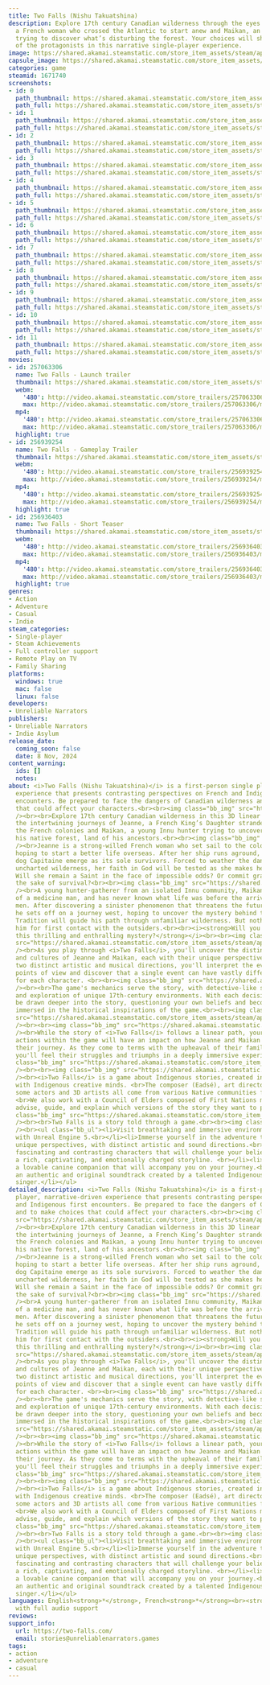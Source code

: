 ```yaml
---
title: Two Falls (Nishu Takuatshina)
description: Explore 17th century Canadian wilderness through the eyes of Jeanne,
  a French woman who crossed the Atlantic to start anew and Maikan, an Innu hunter
  trying to discover what’s disturbing the forest. Your choices will shape the traits
  of the protagonists in this narrative single-player experience.
image: https://shared.akamai.steamstatic.com/store_item_assets/steam/apps/1671740/header.jpg?t=1732568482
capsule_image: https://shared.akamai.steamstatic.com/store_item_assets/steam/apps/1671740/dc0f840dc697519e7a62553aba7bfeaec1aae234/capsule_231x87.jpg?t=1732568482
categories: game
steamid: 1671740
screenshots:
- id: 0
  path_thumbnail: https://shared.akamai.steamstatic.com/store_item_assets/steam/apps/1671740/ss_dc391556c96cd267e232729f4e9242dfb32a9764.600x338.jpg?t=1732568482
  path_full: https://shared.akamai.steamstatic.com/store_item_assets/steam/apps/1671740/ss_dc391556c96cd267e232729f4e9242dfb32a9764.1920x1080.jpg?t=1732568482
- id: 1
  path_thumbnail: https://shared.akamai.steamstatic.com/store_item_assets/steam/apps/1671740/ss_e2d8189ff5a0029bffd812c0f1c702ec0c9f7642.600x338.jpg?t=1732568482
  path_full: https://shared.akamai.steamstatic.com/store_item_assets/steam/apps/1671740/ss_e2d8189ff5a0029bffd812c0f1c702ec0c9f7642.1920x1080.jpg?t=1732568482
- id: 2
  path_thumbnail: https://shared.akamai.steamstatic.com/store_item_assets/steam/apps/1671740/ss_172d9ea99f1db808741a7551e9e7e23907f05327.600x338.jpg?t=1732568482
  path_full: https://shared.akamai.steamstatic.com/store_item_assets/steam/apps/1671740/ss_172d9ea99f1db808741a7551e9e7e23907f05327.1920x1080.jpg?t=1732568482
- id: 3
  path_thumbnail: https://shared.akamai.steamstatic.com/store_item_assets/steam/apps/1671740/ss_80e5814800fa8d65b05aea9a6537dc303cf0f7b4.600x338.jpg?t=1732568482
  path_full: https://shared.akamai.steamstatic.com/store_item_assets/steam/apps/1671740/ss_80e5814800fa8d65b05aea9a6537dc303cf0f7b4.1920x1080.jpg?t=1732568482
- id: 4
  path_thumbnail: https://shared.akamai.steamstatic.com/store_item_assets/steam/apps/1671740/ss_87198b38e5033eeb04c4a44354916b95fe52a2aa.600x338.jpg?t=1732568482
  path_full: https://shared.akamai.steamstatic.com/store_item_assets/steam/apps/1671740/ss_87198b38e5033eeb04c4a44354916b95fe52a2aa.1920x1080.jpg?t=1732568482
- id: 5
  path_thumbnail: https://shared.akamai.steamstatic.com/store_item_assets/steam/apps/1671740/ss_5b14603fd82bc117586e6979b319d026661c8684.600x338.jpg?t=1732568482
  path_full: https://shared.akamai.steamstatic.com/store_item_assets/steam/apps/1671740/ss_5b14603fd82bc117586e6979b319d026661c8684.1920x1080.jpg?t=1732568482
- id: 6
  path_thumbnail: https://shared.akamai.steamstatic.com/store_item_assets/steam/apps/1671740/ss_61f26e2216dfbc8e428490a3e48e27bb8743e227.600x338.jpg?t=1732568482
  path_full: https://shared.akamai.steamstatic.com/store_item_assets/steam/apps/1671740/ss_61f26e2216dfbc8e428490a3e48e27bb8743e227.1920x1080.jpg?t=1732568482
- id: 7
  path_thumbnail: https://shared.akamai.steamstatic.com/store_item_assets/steam/apps/1671740/ss_628ac39f952ce9bf49ca5f8e6c555d6c3762e21a.600x338.jpg?t=1732568482
  path_full: https://shared.akamai.steamstatic.com/store_item_assets/steam/apps/1671740/ss_628ac39f952ce9bf49ca5f8e6c555d6c3762e21a.1920x1080.jpg?t=1732568482
- id: 8
  path_thumbnail: https://shared.akamai.steamstatic.com/store_item_assets/steam/apps/1671740/ss_6ce811376396f168b5d0ce2de19f4b2c7340d401.600x338.jpg?t=1732568482
  path_full: https://shared.akamai.steamstatic.com/store_item_assets/steam/apps/1671740/ss_6ce811376396f168b5d0ce2de19f4b2c7340d401.1920x1080.jpg?t=1732568482
- id: 9
  path_thumbnail: https://shared.akamai.steamstatic.com/store_item_assets/steam/apps/1671740/ss_a9383f0aae1b79303119fa2efcb09fef4e844e5f.600x338.jpg?t=1732568482
  path_full: https://shared.akamai.steamstatic.com/store_item_assets/steam/apps/1671740/ss_a9383f0aae1b79303119fa2efcb09fef4e844e5f.1920x1080.jpg?t=1732568482
- id: 10
  path_thumbnail: https://shared.akamai.steamstatic.com/store_item_assets/steam/apps/1671740/ss_b33f56913628a853dcb30e1da8708d5391a784f6.600x338.jpg?t=1732568482
  path_full: https://shared.akamai.steamstatic.com/store_item_assets/steam/apps/1671740/ss_b33f56913628a853dcb30e1da8708d5391a784f6.1920x1080.jpg?t=1732568482
- id: 11
  path_thumbnail: https://shared.akamai.steamstatic.com/store_item_assets/steam/apps/1671740/ss_8a8f12cd0827bd4d90069345ea8cc515c5a78a50.600x338.jpg?t=1732568482
  path_full: https://shared.akamai.steamstatic.com/store_item_assets/steam/apps/1671740/ss_8a8f12cd0827bd4d90069345ea8cc515c5a78a50.1920x1080.jpg?t=1732568482
movies:
- id: 257063306
  name: Two Falls - Launch trailer
  thumbnail: https://shared.akamai.steamstatic.com/store_item_assets/steam/apps/257063306/dcbe003cdeebe1b192dbbb03c8f1d528632fcddf/movie_600x337.jpg?t=1728484151
  webm:
    '480': http://video.akamai.steamstatic.com/store_trailers/257063306/movie480_vp9.webm?t=1728484151
    max: http://video.akamai.steamstatic.com/store_trailers/257063306/movie_max_vp9.webm?t=1728484151
  mp4:
    '480': http://video.akamai.steamstatic.com/store_trailers/257063306/movie480.mp4?t=1728484151
    max: http://video.akamai.steamstatic.com/store_trailers/257063306/movie_max.mp4?t=1728484151
  highlight: true
- id: 256939254
  name: Two Falls - Gameplay Trailer
  thumbnail: https://shared.akamai.steamstatic.com/store_item_assets/steam/apps/256939254/movie.293x165.jpg?t=1680537985
  webm:
    '480': http://video.akamai.steamstatic.com/store_trailers/256939254/movie480_vp9.webm?t=1680537985
    max: http://video.akamai.steamstatic.com/store_trailers/256939254/movie_max_vp9.webm?t=1680537985
  mp4:
    '480': http://video.akamai.steamstatic.com/store_trailers/256939254/movie480.mp4?t=1680537985
    max: http://video.akamai.steamstatic.com/store_trailers/256939254/movie_max.mp4?t=1680537985
  highlight: true
- id: 256936403
  name: Two Falls - Short Teaser
  thumbnail: https://shared.akamai.steamstatic.com/store_item_assets/steam/apps/256936403/movie.293x165.jpg?t=1717090468
  webm:
    '480': http://video.akamai.steamstatic.com/store_trailers/256936403/movie480_vp9.webm?t=1717090468
    max: http://video.akamai.steamstatic.com/store_trailers/256936403/movie_max_vp9.webm?t=1717090468
  mp4:
    '480': http://video.akamai.steamstatic.com/store_trailers/256936403/movie480.mp4?t=1717090468
    max: http://video.akamai.steamstatic.com/store_trailers/256936403/movie_max.mp4?t=1717090468
  highlight: true
genres:
- Action
- Adventure
- Casual
- Indie
steam_categories:
- Single-player
- Steam Achievements
- Full controller support
- Remote Play on TV
- Family Sharing
platforms:
  windows: true
  mac: false
  linux: false
developers:
- Unreliable Narrators
publishers:
- Unreliable Narrators
- Indie Asylum
release_date:
  coming_soon: false
  date: 8 Nov, 2024
content_warning:
  ids: []
  notes:
about: <i>Two Falls (Nishu Takuatshina)</i> is a first-person single player, narrative-driven
  experience that presents contrasting perspectives on French and Indigenous first
  encounters. Be prepared to face the dangers of Canadian wilderness and to make choices
  that could affect your characters.<br><br><img class="bb_img" src="https://shared.akamai.steamstatic.com/store_item_assets/steam/apps/1671740/extras/3.gif?t=1732568482"
  /><br><br>Explore 17th century Canadian wilderness in this 3D linear game and experience
  the intertwining journeys of Jeanne, a French King’s Daughter stranded far from
  the French colonies and Maikan, a young Innu hunter trying to uncover what is disturbing
  his native forest, land of his ancestors.<br><br><img class="bb_img" src="https://shared.akamai.steamstatic.com/store_item_assets/steam/apps/1671740/extras/Titre1.png?t=1732568482"
  /><br>Jeanne is a strong-willed French woman who set sail to the colonies of Nouvelle-France,
  hoping to start a better life overseas. After her ship runs aground, she and the
  dog Capitaine emerge as its sole survivors. Forced to weather the dangers of Canada’s
  uncharted wilderness, her faith in God will be tested as she makes her way to Quebec.
  Will she remain a Saint in the face of impossible odds? Or commit grave sins for
  the sake of survival?<br><br><img class="bb_img" src="https://shared.akamai.steamstatic.com/store_item_assets/steam/apps/1671740/extras/characters_sm_2.png?t=1732568482"
  /><br>A young hunter-gatherer from an isolated Innu community, Maikan is the great-grandson
  of a medicine man, and has never known what life was before the arrival of white
  men. After discovering a sinister phenomenon that threatens the future of his people,
  he sets off on a journey west, hoping to uncover the mystery behind the land’s defilement.
  Tradition will guide his path through unfamiliar wilderness. But nothing can prepare
  him for first contact with the outsiders.<br><br><i><strong>Will you dare to experience
  this thrilling and enthralling mystery?</strong></i><br><br><img class="bb_img"
  src="https://shared.akamai.steamstatic.com/store_item_assets/steam/apps/1671740/extras/Titre2.png?t=1732568482"
  /><br>As you play through <i>Two Falls</i>, you'll uncover the distinct realities
  and cultures of Jeanne and Maikan, each with their unique perspective on life. With
  two distinct artistic and musical directions, you'll interpret the events from their
  points of view and discover that a single event can have vastly different meanings
  for each character. <br><br><img class="bb_img" src="https://shared.akamai.steamstatic.com/store_item_assets/steam/apps/1671740/extras/BeachPerspectives.gif?t=1732568482"
  /><br><br>The game's mechanics serve the story, with detective-like scene inspections
  and exploration of unique 17th-century environments. With each decision, you'll
  be drawn deeper into the story, questioning your own beliefs and becoming fully
  immersed in the historical inspirations of the game.<br><br><img class="bb_img"
  src="https://shared.akamai.steamstatic.com/store_item_assets/steam/apps/1671740/extras/quote_no.png?t=1732568482"
  /><br><br><img class="bb_img" src="https://shared.akamai.steamstatic.com/store_item_assets/steam/apps/1671740/extras/Titre3.png?t=1732568482"
  /><br>While the story of <i>Two Falls</i> follows a linear path, your choices and
  actions within the game will have an impact on how Jeanne and Maikan evolve throughout
  their journey. As they come to terms with the upheaval of their familiar world,
  you'll feel their struggles and triumphs in a deeply immersive experience.<br><br><img
  class="bb_img" src="https://shared.akamai.steamstatic.com/store_item_assets/steam/apps/1671740/extras/Choix_en.gif?t=1732568482"
  /><br><br><img class="bb_img" src="https://shared.akamai.steamstatic.com/store_item_assets/steam/apps/1671740/extras/Titre4.png?t=1732568482"
  /><br><i>Two Falls</i> is a game about Indigenous stories, created in collaboration
  with Indigenous creative minds. <br>The composer (Eadsé), art director, writer,
  some actors and 3D artists all come from various Native communities from Canada.
  <br>We also work with a Council of Elders composed of First Nations members, who
  advise, guide, and explain which versions of the story they want to put forward.<br><br><img
  class="bb_img" src="https://shared.akamai.steamstatic.com/store_item_assets/steam/apps/1671740/extras/ezgif.com-gif-maker__1_.gif?t=1732568482"
  /><br><br>Two Falls is a story told through a game.<br><br><img class="bb_img" src="https://shared.akamai.steamstatic.com/store_item_assets/steam/apps/1671740/extras/Titre5.png?t=1732568482"
  /><br><ul class="bb_ul"><li>Visit breathtaking and immersive environments crafted
  with Unreal Engine 5.<br></li><li>Immerse yourself in the adventure through two
  unique perspectives, with distinct artistic and sound directions.<br></li><li>Meet
  fascinating and contrasting characters that will challenge your beliefs and values.<br></li><li>Unfold
  a rich, captivating, and emotionally charged storyline. <br></li><li>Interact with
  a lovable canine companion that will accompany you on your journey.<br></li><li>Enjoy
  an authentic and original soundtrack created by a talented Indigenous musician and
  singer.</li></ul>
detailed_description: <i>Two Falls (Nishu Takuatshina)</i> is a first-person single
  player, narrative-driven experience that presents contrasting perspectives on French
  and Indigenous first encounters. Be prepared to face the dangers of Canadian wilderness
  and to make choices that could affect your characters.<br><br><img class="bb_img"
  src="https://shared.akamai.steamstatic.com/store_item_assets/steam/apps/1671740/extras/3.gif?t=1732568482"
  /><br><br>Explore 17th century Canadian wilderness in this 3D linear game and experience
  the intertwining journeys of Jeanne, a French King’s Daughter stranded far from
  the French colonies and Maikan, a young Innu hunter trying to uncover what is disturbing
  his native forest, land of his ancestors.<br><br><img class="bb_img" src="https://shared.akamai.steamstatic.com/store_item_assets/steam/apps/1671740/extras/Titre1.png?t=1732568482"
  /><br>Jeanne is a strong-willed French woman who set sail to the colonies of Nouvelle-France,
  hoping to start a better life overseas. After her ship runs aground, she and the
  dog Capitaine emerge as its sole survivors. Forced to weather the dangers of Canada’s
  uncharted wilderness, her faith in God will be tested as she makes her way to Quebec.
  Will she remain a Saint in the face of impossible odds? Or commit grave sins for
  the sake of survival?<br><br><img class="bb_img" src="https://shared.akamai.steamstatic.com/store_item_assets/steam/apps/1671740/extras/characters_sm_2.png?t=1732568482"
  /><br>A young hunter-gatherer from an isolated Innu community, Maikan is the great-grandson
  of a medicine man, and has never known what life was before the arrival of white
  men. After discovering a sinister phenomenon that threatens the future of his people,
  he sets off on a journey west, hoping to uncover the mystery behind the land’s defilement.
  Tradition will guide his path through unfamiliar wilderness. But nothing can prepare
  him for first contact with the outsiders.<br><br><i><strong>Will you dare to experience
  this thrilling and enthralling mystery?</strong></i><br><br><img class="bb_img"
  src="https://shared.akamai.steamstatic.com/store_item_assets/steam/apps/1671740/extras/Titre2.png?t=1732568482"
  /><br>As you play through <i>Two Falls</i>, you'll uncover the distinct realities
  and cultures of Jeanne and Maikan, each with their unique perspective on life. With
  two distinct artistic and musical directions, you'll interpret the events from their
  points of view and discover that a single event can have vastly different meanings
  for each character. <br><br><img class="bb_img" src="https://shared.akamai.steamstatic.com/store_item_assets/steam/apps/1671740/extras/BeachPerspectives.gif?t=1732568482"
  /><br><br>The game's mechanics serve the story, with detective-like scene inspections
  and exploration of unique 17th-century environments. With each decision, you'll
  be drawn deeper into the story, questioning your own beliefs and becoming fully
  immersed in the historical inspirations of the game.<br><br><img class="bb_img"
  src="https://shared.akamai.steamstatic.com/store_item_assets/steam/apps/1671740/extras/quote_no.png?t=1732568482"
  /><br><br><img class="bb_img" src="https://shared.akamai.steamstatic.com/store_item_assets/steam/apps/1671740/extras/Titre3.png?t=1732568482"
  /><br>While the story of <i>Two Falls</i> follows a linear path, your choices and
  actions within the game will have an impact on how Jeanne and Maikan evolve throughout
  their journey. As they come to terms with the upheaval of their familiar world,
  you'll feel their struggles and triumphs in a deeply immersive experience.<br><br><img
  class="bb_img" src="https://shared.akamai.steamstatic.com/store_item_assets/steam/apps/1671740/extras/Choix_en.gif?t=1732568482"
  /><br><br><img class="bb_img" src="https://shared.akamai.steamstatic.com/store_item_assets/steam/apps/1671740/extras/Titre4.png?t=1732568482"
  /><br><i>Two Falls</i> is a game about Indigenous stories, created in collaboration
  with Indigenous creative minds. <br>The composer (Eadsé), art director, writer,
  some actors and 3D artists all come from various Native communities from Canada.
  <br>We also work with a Council of Elders composed of First Nations members, who
  advise, guide, and explain which versions of the story they want to put forward.<br><br><img
  class="bb_img" src="https://shared.akamai.steamstatic.com/store_item_assets/steam/apps/1671740/extras/ezgif.com-gif-maker__1_.gif?t=1732568482"
  /><br><br>Two Falls is a story told through a game.<br><br><img class="bb_img" src="https://shared.akamai.steamstatic.com/store_item_assets/steam/apps/1671740/extras/Titre5.png?t=1732568482"
  /><br><ul class="bb_ul"><li>Visit breathtaking and immersive environments crafted
  with Unreal Engine 5.<br></li><li>Immerse yourself in the adventure through two
  unique perspectives, with distinct artistic and sound directions.<br></li><li>Meet
  fascinating and contrasting characters that will challenge your beliefs and values.<br></li><li>Unfold
  a rich, captivating, and emotionally charged storyline. <br></li><li>Interact with
  a lovable canine companion that will accompany you on your journey.<br></li><li>Enjoy
  an authentic and original soundtrack created by a talented Indigenous musician and
  singer.</li></ul>
languages: English<strong>*</strong>, French<strong>*</strong><br><strong>*</strong>languages
  with full audio support
reviews:
support_info:
  url: https://two-falls.com/
  email: stories@unreliablenarrators.games
tags:
- action
- adventure
- casual
---
```


